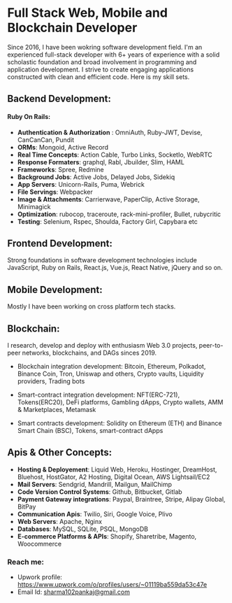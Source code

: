 # Full Stack Web, Mobile and Blockchain Developer

Since 2016, I have been wokring software development field. I'm an experienced full-stack developer with 6+ years of experience with a solid scholastic foundation and broad involvement in programming and application development. I strive to create engaging applications constructed with clean and efficient code. Here is my skill sets.

## Backend Development:
 #### Ruby On Rails:
 - **Authentication & Authorization** : OmniAuth, Ruby-JWT, Devise, CanCanCan, Pundit
 - **ORMs**: Mongoid, Active Record
 - **Real Time Concepts**: Action Cable, Turbo Links, SocketIo, WebRTC
 - **Response Formaters**: graphql, Rabl, Jbuilder, Slim, HAML
 - **Frameworks**: Spree, Redmine
 - **Background Jobs**: Active Jobs, Delayed Jobs, Sidekiq
 - **App Servers**: Unicorn-Rails, Puma, Webrick
 - **File Servings**: Webpacker
 - **Image & Attachments**: Carrierwave, PaperClip, Active Storage, Minimagick
 - **Optimization**: rubocop, traceroute, rack-mini-profiler, Bullet, rubycritic
 - **Testing**: Selenium, Rspec, Shoulda, Factory Girl, Capybara etc

## Frontend Development:
Strong foundations in software development technologies include JavaScript, Ruby on Rails, React.js, Vue.js, React Native, jQuery and so on.

## Mobile Development:

Mostly I have been working on cross platform tech stacks.

## Blockchain:
 I research, develop and deploy with enthusiasm Web 3.0 projects, peer-to-peer networks, blockchains, and DAGs sinces 2019.

- Blockchain integration development: Bitcoin, Ethereum, Polkadot, Binance Coin, Tron, Uniswap and others, Crypto vaults, Liquidity providers, Trading bots

- Smart-contract integration development: NFT(ERC-721), Tokens(ERC20), DeFi platforms, Gambling dApps, Crypto wallets, AMM & Marketplaces, Metamask

- Smart contracts development: Solidity on Ethereum (ETH) and Binance Smart Chain (BSC), Tokens, smart-contract dApps


## Apis & Other Concepts:
 - **Hosting & Deployement**: Liquid Web, Heroku, Hostinger, DreamHost, Bluehost, HostGator, A2 Hosting, Digital Ocean, AWS Lightsail/EC2  
 - **Mail Servers**: Sendgrid, Mandrill, Mailgun, MailChimp
 - **Code Version Control Systems**: Github, Bitbucket, Gitlab
 - **Payment Gateway integrations**: Paypal, Braintree, Stripe, Alipay Global, BitPay
 - **Communication Apis**: Twilio, Siri, Google Voice, Plivo
 - **Web Servers**: Apache, Nginx
 - **Databases**: MySQL, SQLite, PSQL, MongoDB
 - **E-commerce Platforms & APIs**: Shopify, Sharetribe, Magento, Woocommerce

  
  

### Reach me:
- Upwork profile: https://www.upwork.com/o/profiles/users/~01119ba559da53c47e
- Email Id: sharma102pankaj@gmail.com
